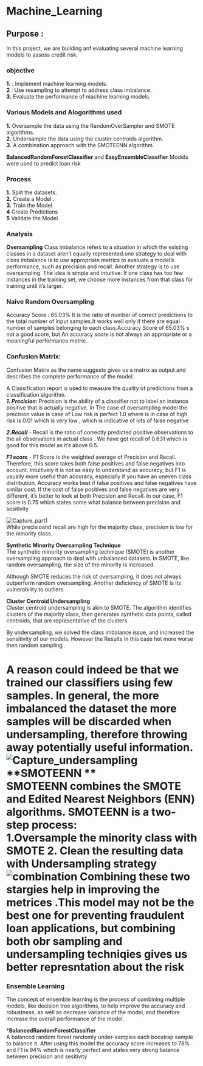 # Machine_Learning
## Purpose : 
In this project, we are building anf evaluating several machine learning models to assess credit risk.<BR>

### objective 

**1.** :  Implement machine learning models.<BR>
**2** :  Use resampling to attempt to address class imbalance.<BR>
**3.**  Evaluate the performance of machine learning models.<BR>

### Various Models  and Alogorithms used 
**1.** Oversample the data using the RandomOverSampler and SMOTE algorithms.<BR>
**2.** Undersample the data using the cluster centroids algorithm.<BR>
**3.** A combination approach with the SMOTEENN algorithm.<BR>

**BalancedRandomForestClassifier** and **EasyEnsembleClassifier** Models were used to predict loan risk

### Process 
**1.** Split the datasets.<BR>
**2.** Create a Model .<BR>
**3.** Train the Model<BR>
**4**  Create Predictions <BR>
**5**  Validate the Model<BR>


### Analysis
**Oversampling** 
Class imbalance refers to a situation in which the existing classes in a dataset aren’t equally represented.one strategy to deal with class imbalance is to use appropriate metrics to evaluate a model’s performance, such as precision and recall.
Another strategy is to use oversampling. The idea is simple and intuitive: If one class has too few instances in the training set, we choose more instances from that class for training until it’s larger.


### Naive Random Oversampling 
Accuracy Score : 65.03%
It is the ratio of number of correct predictions to the total number of input samples.It works well only if there are equal number of samples belonging to each class.Accuracy Score of 65.03% s not a good score, but An accuracy score is not always an appropriate or a meaningful performance metric.<BR>
  
  ### Confusion Matrix:
  Confusion Matrix as the name suggests gives us a matrix as output and describes the complete performance of the model. 
  
  A Classification report is used to measure the quality of predictions from a classification algorithm.<BR>
 ***1. Precision***: Precision is the ability of a classifier not to label an instance positive that is actually negative. 
  In The case of oversampling model  the precision value  is case of Low risk is perfect 1.0 where is in case of high risk is 0.01 which is  very low , which is indicative of lots of false negative <BR>
  
 ***2.Recall*** - Recall is the ratio of correctly predicted positive observations to the all observations in actual class . We have got recall of 0.631 which is good for this model as it’s above 0.5.<BR>
  
 ***F1 score*** - F1 Score is the weighted average of Precision and Recall. Therefore, this score takes both false positives and false negatives into account. Intuitively it is not as easy to understand as accuracy, but F1 is usually more useful than accuracy, especially if you have an uneven class distribution. Accuracy works best if false positives and false negatives have similar cost. If the cost of false positives and false negatives are very different, it’s better to look at both Precision and Recall. In our case, F1 score is 0.75 which states some what balance between precision and sesitivity 
 
![Capture_part1](https://user-images.githubusercontent.com/55926650/74115442-163b0180-4b64-11ea-8886-2d8ac1134fc2.PNG)  
While precisioand recall are high for the majority class, precision is low for the minority class.  <BR>


**Synthetic Minority Oversampling Technique** <BR>
The synthetic minority oversampling technique (SMOTE) is another oversampling approach to deal with unbalanced datasets. In SMOTE, like random oversampling, the size of the minority is increased.
  
Although SMOTE reduces the risk of oversampling, it does not always outperform random oversampling. Another deficiency of SMOTE is its vulnerability to outliers

**Cluster Centroid Undersampling** <BR>
  Cluster centroid undersampling is akin to SMOTE. The algorithm identifies clusters of the majority class, then generates synthetic data points, called centroids, that are representative of the clusters. 
  
 By undersampling, we solved the class imbalance issue, and increased the sensitivity of our models.
 However the Results in this case het more worse then random sampling .
  
A reason could indeed be that we trained our classifiers using few samples. In general, the more imbalanced the dataset the more samples will be discarded when undersampling, therefore throwing away potentially useful information.
![Capture_undersampling](https://user-images.githubusercontent.com/55926650/74115443-16d39800-4b64-11ea-9021-614805119d17.PNG)
**SMOTEENN ** <BR>
  SMOTEENN combines the SMOTE and Edited Nearest Neighbors (ENN) algorithms. SMOTEENN is a two-step process:<BR>
  1.Oversample the minority class with SMOTE
  2. Clean the resulting data with Undersampling strategy
  ![combination](https://user-images.githubusercontent.com/55926650/74115444-16d39800-4b64-11ea-81de-83f000fa80bc.PNG)
 Combining these two stargies help in improving the metrices .This model may not be the best one for preventing  fraudulent loan applications, but combining both obr sampling and undersampling techniqies gives us better represntation about the risk 
 <BR>
 ==================================================================
### Ensemble Learning
The concept of ensemble learning is the process of combining multiple models, like decision tree algorithms, to help improve the accuracy and robustness, as well as decrease variance of the model, and therefore increase the overall performance of the model.
<BR>

***BalancedRandomForestClassifier** <BR>
A balanced random forest randomly under-samples each boostrap sample to balance it.
 After using this model  the accuracy score increases to 78% and F1 is 94% which is nearly perfect and  states very strong balance between precision and sesitivity 
